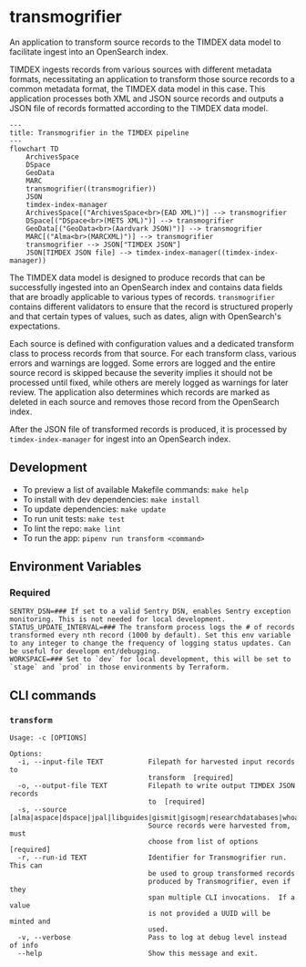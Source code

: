 # transmogrifier

An application to transform source records to the TIMDEX data model to facilitate ingest into an OpenSearch index.

TIMDEX ingests records from various sources with different metadata formats, necessitating an application to transform those source records to a common metadata format, the TIMDEX data model in this case. This application processes both XML and JSON source records and outputs a JSON file of records formatted according to the TIMDEX data model. 

```mermaid
---
title: Transmogrifier in the TIMDEX pipeline
---
flowchart TD
    ArchivesSpace
    DSpace
    GeoData
    MARC
    transmogrifier((transmogrifier))
    JSON
    timdex-index-manager
    ArchivesSpace[("ArchivesSpace<br>(EAD XML)")] --> transmogrifier
    DSpace[("DSpace<br>(METS XML)")] --> transmogrifier
    GeoData[("GeoData<br>(Aardvark JSON)")] --> transmogrifier
    MARC[("Alma<br>(MARCXML)")] --> transmogrifier
    transmogrifier --> JSON["TIMDEX JSON"]
    JSON[TIMDEX JSON file] --> timdex-index-manager((timdex-index-manager))
```

The TIMDEX data model is designed to produce records that can be successfully ingested into an OpenSearch index and contains data fields that are broadly applicable to various types of records. `transmogrifier` contains different validators to ensure that the record is structured properly and that certain types of values, such as dates, align with OpenSearch's expectations.

Each source is defined with configuration values and a dedicated transform class to process records from that source. For each transform class, various errors and warnings are logged. Some errors are logged and the entire source record is skipped because the severity implies it should not be processed until fixed, while others are merely logged as warnings for later review. The application also determines which records are marked as deleted in each source and removes those record from the OpenSearch index. 

After the JSON file of transformed records is produced, it is processed by `timdex-index-manager` for ingest into an OpenSearch index.

## Development

- To preview a list of available Makefile commands: `make help`
- To install with dev dependencies: `make install`
- To update dependencies: `make update`
- To run unit tests: `make test`
- To lint the repo: `make lint`
- To run the app: `pipenv run transform <command>`

## Environment Variables

### Required 

```shell
SENTRY_DSN=### If set to a valid Sentry DSN, enables Sentry exception monitoring. This is not needed for local development.
STATUS_UPDATE_INTERVAL=### The transform process logs the # of records transformed every nth record (1000 by default). Set this env variable to any integer to change the frequency of logging status updates. Can be useful for developm ent/debugging.
WORKSPACE=### Set to `dev` for local development, this will be set to `stage` and `prod` in those environments by Terraform.
```

## CLI commands

### `transform`

```text
Usage: -c [OPTIONS]

Options:
  -i, --input-file TEXT           Filepath for harvested input records to
                                  transform  [required]
  -o, --output-file TEXT          Filepath to write output TIMDEX JSON records
                                  to  [required]
  -s, --source [alma|aspace|dspace|jpal|libguides|gismit|gisogm|researchdatabases|whoas|zenodo]
                                  Source records were harvested from, must
                                  choose from list of options  [required]
  -r, --run-id TEXT               Identifier for Transmogrifier run.  This can
                                  be used to group transformed records
                                  produced by Transmogrifier, even if they
                                  span multiple CLI invocations.  If a value
                                  is not provided a UUID will be minted and
                                  used.
  -v, --verbose                   Pass to log at debug level instead of info
  --help                          Show this message and exit.
```